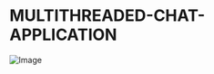 # MULTITHREADED-CHAT-APPLICATION
![Image](https://github.com/user-attachments/assets/88f2173c-01d7-41cf-b451-0e6c6d5b1259)
